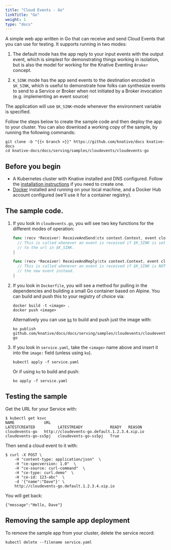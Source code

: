 ```yaml
---
title: "Cloud Events - Go"
linkTitle: "Go"
weight: 1
type: "docs"
---
```


A simple web app written in Go that can receive and send Cloud Events that you
can use for testing.  It supports running in two modes:
1. The default mode has the app reply to your input events with the output
  event, which is simplest for demonstrating things working in isolation,
  but is also the model for working for the Knative Eventing `Broker` concept.

2. `K_SINK` mode has the app send events to the destination encoded in `$K_SINK`,
  which is useful to demonstrate how folks can synthesize events to send to
  a Service or Broker when not initiated by a Broker invocation (e.g.
  implementing an event source)

The application will use `$K_SINK`-mode whenever the environment variable is specified.

Follow the steps below to create the sample code and then deploy the app to your
cluster. You can also download a working copy of the sample, by running the
following commands:

```shell
git clone -b "{{< branch >}}" https://github.com/knative/docs knative-docs
cd knative-docs/docs/serving/samples/cloudevents/cloudevents-go
```

## Before you begin

- A Kubernetes cluster with Knative installed and DNS configured. Follow the
  [installation instructions](../../../../install/README.md) if you need to
  create one.
- [Docker](https://www.docker.com) installed and running on your local machine,
  and a Docker Hub account configured (we'll use it for a container registry).

## The sample code.

1. If you look in `cloudevents.go`, you will see two key functions for the
   different modes of operation:

   ```go
   func (recv *Receiver) ReceiveAndSend(ctx context.Context, event cloudevents.Event) error {
     // This is called whenever an event is received if $K_SINK is set, and sends a new event
     // to the url in $K_SINK.
   }

   func (recv *Receiver) ReceiveAndReply(ctx context.Context, event cloudevents.Event, eventResp *cloudevents.EventResponse) error {
     // This is called whenever an event is received if $K_SINK is NOT set, and it replies with
     // the new event instead.
   }
   ```

1. If you look in `Dockerfile`, you will see a method for pulling in the dependencies and
   building a small Go container based on Alpine.  You can build and push this to your
   registry of choice via:

   ```shell
   docker build -t <image> .
   docker push <image>
   ```

   Alternatively you can use [`ko`](https://github.com/google/ko) to build and
   push just the image with:

   ```shell
   ko publish github.com/knative/docs/docs/serving/samples/cloudevents/cloudevents-go
   ```

1. If you look in `service.yaml`, take the `<image>` name above and insert it
   into the `image:` field (unless using `ko`).

   ```shell
   kubectl apply -f service.yaml
   ```

   Or if using `ko` to build and push:

   ```shell
   ko apply -f service.yaml
   ```

## Testing the sample

Get the URL for your Service with:

```shell
$ kubectl get ksvc
NAME             URL                                            LATESTCREATED          LATESTREADY            READY   REASON
cloudevents-go   http://cloudevents-go.default.1.2.3.4.xip.io   cloudevents-go-ss5pj   cloudevents-go-ss5pj   True
```

Then send a cloud event to it with:

```shell
$ curl -X POST \
    -H "content-type: application/json"  \
    -H "ce-specversion: 1.0"  \
    -H "ce-source: curl-command"  \
    -H "ce-type: curl.demo"  \
    -H "ce-id: 123-abc"  \
    -d '{"name":"Dave"}' \
    http://cloudevents-go.default.1.2.3.4.xip.io
```

You will get back:

```shell
{"message":"Hello, Dave"}
```


## Removing the sample app deployment

To remove the sample app from your cluster, delete the service record:

```shell
kubectl delete --filename service.yaml
```
